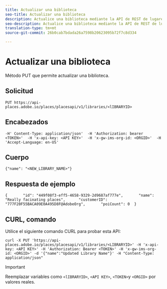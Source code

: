 ```yaml
---
title: Actualizar una biblioteca
seo-title: Actualizar una biblioteca
description: Actualice una biblioteca mediante la API de REST de lugares.
seo-description: Actualice una biblioteca mediante la API de REST de lugares.
translation-type: tm+mt
source-git-commit: 26b0cab7bdada26a7598b20623095b72f7c8d334

---
```



# Actualizar una biblioteca

Método PUT que permite actualizar una biblioteca.

## Solicitud

```text
PUT https://api-places.adobe.io/places/placesapi/v1/libraries/<lIBRARYID>
```

## Encabezados

```text
-H' Content-Type: application/json'  -H 'Authorization: bearer <TOKEN>'  -H 'x-api-key: <API KEY>'  -H 'x-gw-ims-org-id: <ORGID>'  -H 'Accept-Language: en-US'
```

## Cuerpo

```text
{"name": "<NEW_LIBRARY_NAME>"}
```

## Respuesta de ejemplo

```text
{       "id": "449f08f3-eff5-4658-9329-2d9687af777e",       "name": "Really facinating places",      "customerID": "777F20F55BACA09E0A495D8F@AdobeOrg",       "poiCount": 0  }
```

## CURL, comando

Utilice el siguiente comando CURL para probar esta API:

```text
curl -X PUT 'https://api-places.adobe.io/places/placesapi/v1/libraries/<LIBRARYID>' -H 'x-api-key: <API KEY>' -H 'Authorization: Bearer <TOKEN>' -H 'x-gw-ims-org-id: <ORGID>' -d '{"name":"Updated Library Name"}' -H "Content-Type: application/json"
```

>[!IMPORTANT]
>
>Reemplazar variables como `<lIBRARYID>`, `<API KEY>`, `<TOKEN>`y `<ORGID>` por valores reales.

